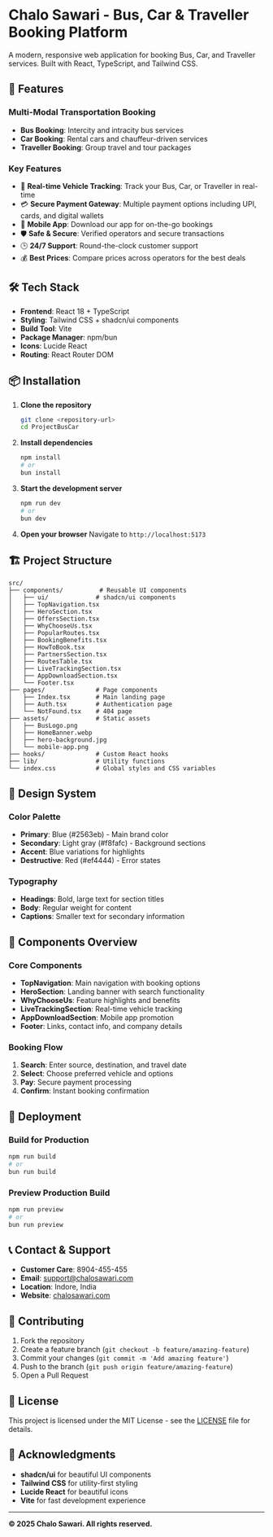 # Chalo Sawari - Bus, Car & Traveller Booking Platform

A modern, responsive web application for booking Bus, Car, and Traveller services. Built with React, TypeScript, and Tailwind CSS.

## 🚀 Features

### Multi-Modal Transportation Booking
- **Bus Booking**: Intercity and intracity bus services
- **Car Booking**: Rental cars and chauffeur-driven services  
- **Traveller Booking**: Group travel and tour packages

### Key Features
- 🎯 **Real-time Vehicle Tracking**: Track your Bus, Car, or Traveller in real-time
- 💳 **Secure Payment Gateway**: Multiple payment options including UPI, cards, and digital wallets
- 📱 **Mobile App**: Download our app for on-the-go bookings
- 🛡️ **Safe & Secure**: Verified operators and secure transactions
- 🕒 **24/7 Support**: Round-the-clock customer support
- 💰 **Best Prices**: Compare prices across operators for the best deals

## 🛠️ Tech Stack

- **Frontend**: React 18 + TypeScript
- **Styling**: Tailwind CSS + shadcn/ui components
- **Build Tool**: Vite
- **Package Manager**: npm/bun
- **Icons**: Lucide React
- **Routing**: React Router DOM

## 📦 Installation

1. **Clone the repository**
   ```bash
   git clone <repository-url>
   cd ProjectBusCar
   ```

2. **Install dependencies**
   ```bash
   npm install
   # or
   bun install
   ```

3. **Start the development server**
   ```bash
   npm run dev
   # or
   bun dev
   ```

4. **Open your browser**
   Navigate to `http://localhost:5173`

## 🏗️ Project Structure

```
src/
├── components/          # Reusable UI components
│   ├── ui/             # shadcn/ui components
│   ├── TopNavigation.tsx
│   ├── HeroSection.tsx
│   ├── OffersSection.tsx
│   ├── WhyChooseUs.tsx
│   ├── PopularRoutes.tsx
│   ├── BookingBenefits.tsx
│   ├── HowToBook.tsx
│   ├── PartnersSection.tsx
│   ├── RoutesTable.tsx
│   ├── LiveTrackingSection.tsx
│   ├── AppDownloadSection.tsx
│   └── Footer.tsx
├── pages/              # Page components
│   ├── Index.tsx       # Main landing page
│   ├── Auth.tsx        # Authentication page
│   └── NotFound.tsx    # 404 page
├── assets/             # Static assets
│   ├── BusLogo.png
│   ├── HomeBanner.webp
│   ├── hero-background.jpg
│   └── mobile-app.png
├── hooks/              # Custom React hooks
├── lib/                # Utility functions
└── index.css           # Global styles and CSS variables
```

## 🎨 Design System

### Color Palette
- **Primary**: Blue (#2563eb) - Main brand color
- **Secondary**: Light gray (#f8fafc) - Background sections
- **Accent**: Blue variations for highlights
- **Destructive**: Red (#ef4444) - Error states

### Typography
- **Headings**: Bold, large text for section titles
- **Body**: Regular weight for content
- **Captions**: Smaller text for secondary information

## 📱 Components Overview

### Core Components
- **TopNavigation**: Main navigation with booking options
- **HeroSection**: Landing banner with search functionality
- **WhyChooseUs**: Feature highlights and benefits
- **LiveTrackingSection**: Real-time vehicle tracking
- **AppDownloadSection**: Mobile app promotion
- **Footer**: Links, contact info, and company details

### Booking Flow
1. **Search**: Enter source, destination, and travel date
2. **Select**: Choose preferred vehicle and options
3. **Pay**: Secure payment processing
4. **Confirm**: Instant booking confirmation

## 🚀 Deployment

### Build for Production
```bash
npm run build
# or
bun run build
```

### Preview Production Build
```bash
npm run preview
# or
bun run preview
```

## 📞 Contact & Support

- **Customer Care**: 8904-455-455
- **Email**: support@chalosawari.com
- **Location**: Indore, India
- **Website**: [chalosawari.com](https://chalosawari.com)

## 🤝 Contributing

1. Fork the repository
2. Create a feature branch (`git checkout -b feature/amazing-feature`)
3. Commit your changes (`git commit -m 'Add amazing feature'`)
4. Push to the branch (`git push origin feature/amazing-feature`)
5. Open a Pull Request

## 📄 License

This project is licensed under the MIT License - see the [LICENSE](LICENSE) file for details.

## 🙏 Acknowledgments

- **shadcn/ui** for beautiful UI components
- **Tailwind CSS** for utility-first styling
- **Lucide React** for beautiful icons
- **Vite** for fast development experience

---

**© 2025 Chalo Sawari. All rights reserved.**
